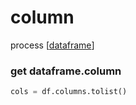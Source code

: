 # column
process [[dataframe]]

### get dataframe.column
```python
cols = df.columns.tolist()
```

[//begin]: # "Autogenerated link references for markdown compatibility"
[dataframe]: dataframe "dataframe"
[//end]: # "Autogenerated link references"